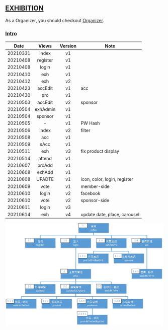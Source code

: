 ## [EXHIBITION](https://suiio.nutc.edu.tw)

As a Organizer, you should checkout [Organizer](https://suiio.nutc.edu.tw/exhibition/view/html/login_s.php).

### [Intro](https://youtu.be/zqtHWmxst50)

|    Date  |   Views   | Version |   Note  |
| -------- |:---------:|:-------:| ------- |
| 20210331 |   index   |    v1   |  |
| 20210408 |  register |    v1   |  |
| 20210408 |   login   |    v1   |  |
| 20210410 |    exh    |    v1   |  |
| 20210412 |    exh    |    v2   |  |
| 20210423 |  accEdit  |    v1   |   acc   |
| 20210430 |    pro    |    v1   |  |
| 20210503 |  accEdit  |    v2   | sponsor |
| 20210504 |  exhAdmin |    v1   |  |
| 20210504 |   sponsor |    v1   |  |
| 20210505 |     -     |    v1   | PW Hash |
| 20210506 |   index   |    v2   |  filter |
| 20210508 |    acc    |    v1   |  |
| 20210509 |    sAcc   |    v1   |  |
| 20210511 |    exh    |    v3   | fix product display |
| 20210514 |   attend  |    v1   |  |
| 20210607 |   proAdd  |    v1   |  |
| 20210608 |   exhAdd  |    v1   |  |
| 20210608 |   UPADTE  |    v1   | icon, color, login, register |
| 20210609 |    vote   |    v1   | member-side |
| 20210610 |   login   |    v2   | facebook |
| 20210610 |    vote   |    v2   | sponsor-side |
| 20210611 |   login   |    v3   |  |
| 20210614 |    exh    |    v4   | update date, place, carousel |

![image](web.jpg)